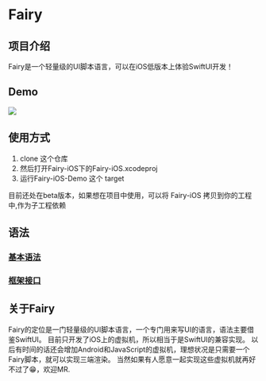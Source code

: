 # Fairy

## 项目介绍

Fairy是一个轻量级的UI脚本语言，可以在iOS低版本上体验SwiftUI开发！



## Demo

<img src="/uploads/fairy.gif" align=center>



## 使用方式

1. clone 这个仓库
2. 然后打开Fairy-iOS下的Fairy-iOS.xcodeproj
3. 运行Fairy-iOS-Demo 这个 target


目前还处在beta版本，如果想在项目中使用，可以将 Fairy-iOS 拷贝到你的工程中,作为子工程依赖


## 语法
### [基本语法](./grammarDoc.md)

### [框架接口](./frameworkDoc.md)


## 关于Fairy

Fairy的定位是一门轻量级的UI脚本语言，一个专门用来写UI的语言，语法主要借鉴SwiftUI。
目前只开发了iOS上的虚拟机，所以相当于是SwiftUI的兼容实现。
以后有时间的话还会增加Android和JavaScript的虚拟机，理想状况是只需要一个Fairy脚本，就可以实现三端渲染。
当然如果有人愿意一起实现这些虚拟机就再好不过了😁，欢迎MR.
